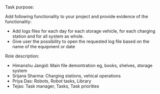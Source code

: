 Task purpose:

Add following functionality to your project and provide evidence of the functionality:
- Add logs files for each day for each storage vehicle, for each charging station and for all system as whole. 
- Give user the possibility to open the requested log file based on the name of the equipment or date


Role description: 
- Himanshu Jangid: Main file demontration eg, books, shelves, storage system
- Srijana Sharma: Charging stations, vehical operations
- Priya Das: Robots, Robot tasks, Library
- Tejas: Task manager, Tasks, Task priorities
